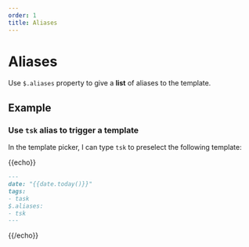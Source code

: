 ```yaml
---
order: 1
title: Aliases
---
```

# Aliases

Use `$.aliases` property to give a **list** of aliases to the template.

## Example

### Use `tsk` alias to trigger a template

In the template picker, I can type `tsk` to preselect the following template:

{{echo}}
```md
---
date: "{{date.today()}}"
tags:
- task
$.aliases:
- tsk
---
```
{{/echo}}

